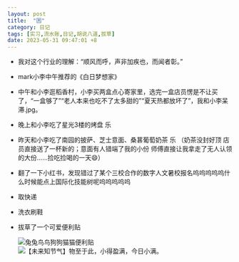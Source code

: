 ```yaml
---
layout: post
title:  "困"
category: 日记
tags: [实习,流水账,日记,胡说八道,拔草]
date: 2023-05-31 09:47:01 +8
---
```

- 我对这个行业的理解：“顺风而呼，声非加疾也，而闻者彰。”
- mark小李中午推荐的《白日梦想家》
- 中午和小李逛稻香村，小李买两盒点心寄家里，选完一盒店员愣是不让买了，“一盒够了”“老人本来也吃不了太多甜的”“夏天热都放坏了”，我和小李呆滞.jpg。
- 晚上和小李吃了星光3楼的烤盘 乐
- 昨天和小李吃了南园的披萨、芝士意面、桑葚葡萄奶茶 乐 （奶茶没封好顶 店员直接送了一杯新的；意面有人错端了我的小份 师傅直接让我拿走了无人认领的大份……捡吃捡喝的一天😄）
- 翻了一下小红书，发现错过了某个三校合作的数字人文暑校报名呜呜呜呜呜什么时候能点上国际化技能树呢呜呜呜呜呜

- 取快递
- 洗衣刷鞋
- 拔草了一个可爱便利贴

    <image src="https://i.hd-r.cn/8c3c6c8e4dddb07278df0280ad5feaca.jpg" alt="兔兔鸟鸟狗狗猫猫便利贴" width="">

    <image src="https://mmbiz.qpic.cn/mmbiz_png/Sm1qpzztpKl2RjnUbRmhpnhU6wQ8QicmqxVAShAaYe8rXVjLrmQyVmUX0P9ysfXynRhIXD3g3Leo05BeMeorPag/640?wx_fmt=png&wxfrom=5&wx_lazy=1&wx_co=1" alt="【未来知节气】物至于此，小得盈满，今日小满。">